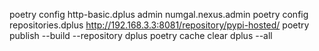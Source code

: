 poetry config http-basic.dplus admin numgal.nexus.admin
poetry config repositories.dplus http://192.168.3.3:8081/repository/pypi-hosted/
poetry publish --build --repository dplus 
poetry cache clear dplus --all